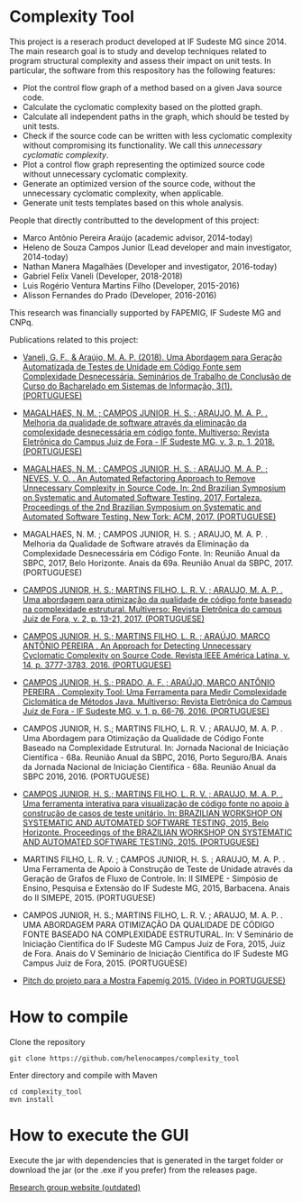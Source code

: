 # Complexity Tool

This project is a reserach product developed at IF Sudeste MG since 2014. The main research goal is to study and develop techniques related to program structural complexity and assess their impact on unit tests.
In particular, the software from this respository has the following features:
- Plot the control flow graph of a method based on a given Java source code.
- Calculate the cyclomatic complexity based on the plotted graph.
- Calculate all independent paths in the graph, which should be tested by unit tests.
- Check if the source code can be written with less cyclomatic complexity without compromising its functionality. We call this *unnecessary cyclomatic complexity*.
- Plot a control flow graph representing the optimized source code without unnecessary cyclomatic complexity.
- Generate an optimized version of the source code, without the unnecessary cyclomatic complexity, when applicable.
- Generate unit tests templates based on this whole analysis.

People that directly contributted to the development of this project:
- Marco Antônio Pereira Araújo (academic advisor, 2014-today)
- Heleno de Souza Campos Junior (Lead developer and main investigator, 2014-today)
- Nathan Manera Magalhães (Developer and investigator, 2016-today)
- Gabriel Felix Vaneli (Developer, 2018-2018)
- Luis Rogério Ventura Martins Filho (Developer, 2015-2016)
- Alisson Fernandes do Prado (Developer, 2016-2016)

This research was financially supported by FAPEMIG, IF Sudeste MG and CNPq.

Publications related to this project:
- [Vaneli, G. F., & Araújo, M. A. P. (2018). Uma Abordagem para Geração Automatizada de Testes de Unidade em Código Fonte sem Complexidade Desnecessária. Seminários de Trabalho de Conclusão de Curso do Bacharelado em Sistemas de Informação, 3(1). (PORTUGUESE)](http://periodicos.jf.ifsudestemg.edu.br/revistabsi/article/view/247/87)
- [MAGALHAES, N. M. ; CAMPOS JUNIOR, H. S. ; ARAUJO, M. A. P. . Melhoria da qualidade de software através da eliminação da complexidade desnecessária em código fonte. Multiverso: Revista Eletrônica do Campus Juiz de Fora - IF Sudeste MG, v. 3, p. 1, 2018. (PORTUGUESE)](http://periodicos.jf.ifsudestemg.edu.br/multiverso/article/view/223/100)
- [MAGALHAES, N. M. ; CAMPOS JUNIOR, H. S. ; ARAUJO, M. A. P. ; NEVES, V. O. . An Automated Refactoring Approach to Remove Unnecessary Complexity in Source Code. In: 2nd Brazilian Symposium on Systematic and Automated Software Testing, 2017, Fortaleza. Proceedings of the 2nd Brazilian Symposium on Systematic and Automated Software Testing. New Tork: ACM, 2017. (PORTUGUESE)](https://dl.acm.org/citation.cfm?id=3128476)
- MAGALHAES, N. M. ; CAMPOS JUNIOR, H. S. ; ARAUJO, M. A. P. . Melhoria da Qualidade de Software através da Eliminação da Complexidade Desnecessária em Código Fonte. In: Reunião Anual da SBPC, 2017, Belo Horizonte. Anais da 69a. Reunião Anual da SBPC, 2017. (PORTUGUESE)
- [CAMPOS JUNIOR, H. S.; MARTINS FILHO, L. R. V. ; ARAUJO, M. A. P. . Uma abordagem para otimização da qualidade de código fonte baseado na complexidade estrutural. Multiverso: Revista Eletrônica do campus Juiz de Fora, v. 2, p. 13-21, 2017. (PORTUGUESE)](http://periodicos.jf.ifsudestemg.edu.br/multiverso/article/view/85/60)
- [CAMPOS JUNIOR, H. S.; MARTINS FILHO, L. R. ; ARAÚJO, MARCO ANTÔNIO PEREIRA . An Approach for Detecting Unnecessary Cyclomatic Complexity on Source Code. Revista IEEE América Latina, v. 14, p. 3777-3783, 2016. (PORTUGUESE)](https://ieeexplore.ieee.org/document/7786363)
- [CAMPOS JUNIOR, H. S.; PRADO, A. F. ; ARAÚJO, MARCO ANTÔNIO PEREIRA . Complexity Tool: Uma Ferramenta para Medir Complexidade Ciclomática de Métodos Java. Multiverso: Revista Eletrônica do Campus Juiz de Fora - IF Sudeste MG, v. 1, p. 66-76, 2016. (PORTUGUESE)](http://periodicos.jf.ifsudestemg.edu.br/multiverso/article/view/9/8)
- CAMPOS JUNIOR, H. S.; MARTINS FILHO, L. R. V. ; ARAUJO, M. A. P. . Uma Abordagem para Otimização da Qualidade de Código Fonte Baseado na Complexidade Estrutural. In: Jornada Nacional de Iniciação Científica - 68a. Reunião Anual da SBPC, 2016, Porto Seguro/BA. Anais da Jornada Nacional de Iniciação Científica - 68a. Reunião Anual da SBPC 2016, 2016. (PORTUGUESE)
- [CAMPOS JUNIOR, H. S.; MARTINS FILHO, L. R. V. ; ARAUJO, M. A. P. . Uma ferramenta interativa para visualização de código fonte no apoio à construção de casos de teste unitário. In: BRAZILIAN WORKSHOP ON SYSTEMATIC AND AUTOMATED SOFTWARE TESTING, 2015, Belo Horizonte. Proceedings of the BRAZILIAN WORKSHOP ON SYSTEMATIC AND AUTOMATED SOFTWARE TESTING, 2015. (PORTUGUESE)](https://www.researchgate.net/publication/327681388_Uma_ferramenta_interativa_para_visualizacao_de_codigo_fonte_no_apoio_a_construcao_de_casos_de_teste_de_unidade)
- MARTINS FILHO, L. R. V. ; CAMPOS JUNIOR, H. S. ; ARAUJO, M. A. P. . Uma Ferramenta de Apoio à Construção de Teste de Unidade através da Geração de Grafos de Fluxo de Controle. In: II SIMEPE - Simpósio de Ensino, Pesquisa e Extensão do IF Sudeste MG, 2015, Barbacena. Anais do II SIMEPE, 2015. (PORTUGUESE)
- CAMPOS JUNIOR, H. S.; MARTINS FILHO, L. R. V. ; ARAUJO, M. A. P. . UMA ABORDAGEM PARA OTIMIZAÇÃO DA QUALIDADE DE CÓDIGO FONTE BASEADO NA COMPLEXIDADE ESTRUTURAL. In: V Seminário de Iniciação Científica do IF Sudeste MG Campus Juiz de Fora, 2015, Juiz de Fora. Anais do V Seminário de Iniciação Científica do IF Sudeste MG Campus Juiz de Fora, 2015. (PORTUGUESE)

- [Pitch do projeto para a Mostra Fapemig 2015. (Video in PORTUGUESE)](https://www.youtube.com/watch?v=cCPu1H8-Apk)

# How to compile
Clone the repository
```
git clone https://github.com/helenocampos/complexity_tool
```

Enter directory and compile with Maven
```
cd complexity_tool
mvn install
```

# How to execute the GUI
Execute the jar with dependencies that is generated in the target folder or download the jar (or the .exe if you prefer) from the releases page.



[Research group website (outdated)](https://esifjf.github.io)
